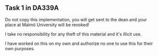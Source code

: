 ## Task 1 in DA339A

Do not copy this implementation, you will get sent to the dean and your place at Malmö University will be revoked!

I take no responsibility for any theft of this material and it's illicit use.

I have worked on this on my own and authorize no one to use this for their own purposes.
